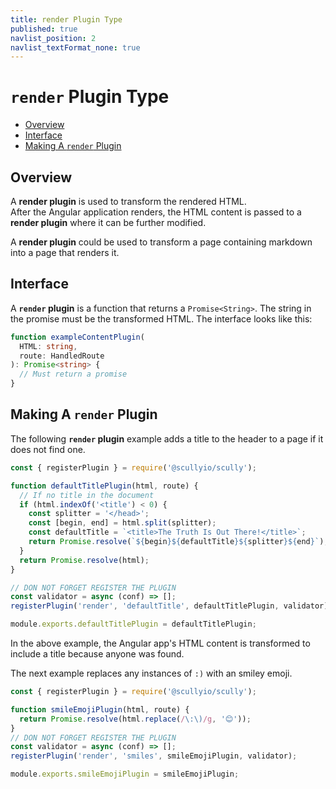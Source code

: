 ```yaml
---
title: render Plugin Type
published: true
navlist_position: 2
navlist_textFormat_none: true
---
```


# `render` Plugin Type <!-- omit in toc -->

<div class="docs-toc"></div>

- [Overview](#overview)
- [Interface](#interface)
- [Making A `render` Plugin](#making-a-render-plugin)

## Overview

A **render plugin** is used to transform the rendered HTML.  
After the Angular application renders, the HTML content is passed to a **render plugin** where it can be further modified.

A **render plugin** could be used to transform a page containing markdown into a page that renders it.

## Interface

A **`render` plugin** is a function that returns a `Promise<String>`. The string in the promise must be the transformed
HTML. The interface looks like this:

```typescript
function exampleContentPlugin(
  HTML: string,
  route: HandledRoute
): Promise<string> {
  // Must return a promise
}
```

## Making A `render` Plugin

The following **`render` plugin** example adds a title to the header to a page if it does not find one.

```typescript
const { registerPlugin } = require('@scullyio/scully');

function defaultTitlePlugin(html, route) {
  // If no title in the document
  if (html.indexOf('<title') < 0) {
    const splitter = '</head>';
    const [begin, end] = html.split(splitter);
    const defaultTitle = `<title>The Truth Is Out There!</title>`;
    return Promise.resolve(`${begin}${defaultTitle}${splitter}${end}`);
  }
  return Promise.resolve(html);
}

// DON NOT FORGET REGISTER THE PLUGIN
const validator = async (conf) => [];
registerPlugin('render', 'defaultTitle', defaultTitlePlugin, validator);

module.exports.defaultTitlePlugin = defaultTitlePlugin;
```

In the above example, the Angular app's HTML content is transformed to include a title because anyone was found.

The next example replaces any instances of `:)` with an smiley emoji.

```typescript
const { registerPlugin } = require('@scullyio/scully');

function smileEmojiPlugin(html, route) {
  return Promise.resolve(html.replace(/\:\)/g, '😊'));
}
// DON NOT FORGET REGISTER THE PLUGIN
const validator = async (conf) => [];
registerPlugin('render', 'smiles', smileEmojiPlugin, validator);

module.exports.smileEmojiPlugin = smileEmojiPlugin;
```
